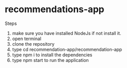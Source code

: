 # recommendations-app

Steps
1. make sure you have installed NodeJs if not install it.
2. open terminal
3. clone the repository
4. type cd recommendation-app/recommendation-app
5. type npm i to install the dependencies
6. type npm start to run the application
